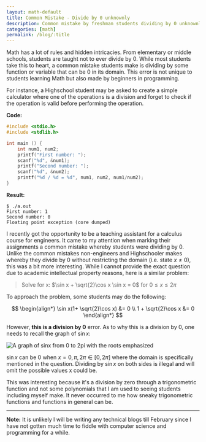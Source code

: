 ```yaml
---
layout: math-default                                                                  
title: Common Mistake - Divide by 0 unknownly
description: Common mistake by freshman students dividing by 0 unknownly
categories: [math]                                                
permalink: /blog/:title
---
```


Math has a lot of rules and hidden intricacies. From elementary or middle schools, students are taught not to ever divide by 0. 
While most students take this to heart, a common mistake students make is dividing by some function or variable that can be 0 in 
its domain. This error is not unique to students learning Math but also made by beginners in programming.

For instance, a Highschool student may be asked to create a simple calculator where one of the operations is a division and 
forget to check if the operation is valid before performing the operation. 

**Code:**

```c
#include <stdio.h>
#include <stdlib.h>

int main () {
	int num1, num2;
	printf("First number: ");
	scanf("%d", &num1);
	printf("Second number: ");
	scanf("%d", &num2);
	printf("%d / %d = %d", num1, num2, num1/num2);
}
```

**Result:**
```
$ ./a.out 
First number: 1
Second number: 0
Floating point exception (core dumped)
```

I recently got the opportunity to be a teaching assistant for a calculus course for engineers. It came to my attention when marking their assignments 
a common mistake whereby students were dividing by 0. Unlike the common mistakes non-engineers and Highschooler makes whereby they divide by 0 
without restricting the domain (i.e. state $x \ne 0$), this was a bit more interesting. While I cannot provide the exact question due to academic 
intellectual property reasons, here is a similar problem:

> Solve for x: $\sin x + \sqrt{2}\cos x \sin x = 0$ for $0 \le x \le 2\pi$

To approach the problem, some students may do the following:

$$
\begin{align*}
\sin x(1+ \sqrt{2}\cos x) &= 0 \\
1 + \sqrt{2}\cos x &= 0
\end{align*}
$$

However, **this is a division by 0** error. As to why this is a division by 0, one needs to recall the graph of $\sin x$:

![A graph of sinx from 0 to 2pi with the roots emphasized](../assets/math-physics/graphs/sinx.png)

$\sin x$ can be 0 when $x = 0, \pi, 2\pi \in [0, 2\pi]$ where the domain is specifically mentioned in the question. Dividing by $\sin x$ on both sides 
is illegal and will omit the possible values x could be.

This was interesting because it's a division by zero through a trigonometric function and not some polynomials that I am used to seeing students including 
myself make. It never occurred to me how sneaky trigonometric functions and functions in general can be.

---

**Note:** It is unlikely I will be writing any technical blogs till February since I have not gotten much time to fiddle with computer science and 
programming for a while.

